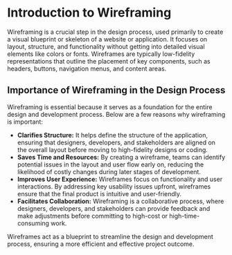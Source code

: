 # Introduction to Wireframing

Wireframing is a crucial step in the design process, used primarily to create a visual blueprint or skeleton of a website or application. It focuses on layout, structure, and functionality without getting into detailed visual elements like colors or fonts. Wireframes are typically low-fidelity representations that outline the placement of key components, such as headers, buttons, navigation menus, and content areas.

## Importance of Wireframing in the Design Process

Wireframing is essential because it serves as a foundation for the entire design and development process. Below are a few reasons why wireframing is important:

- **Clarifies Structure:** It helps define the structure of the application, ensuring that designers, developers, and stakeholders are aligned on the overall layout before moving to high-fidelity designs or coding.
- **Saves Time and Resources:** By creating a wireframe, teams can identify potential issues in the layout and user flow early on, reducing the likelihood of costly changes during later stages of development.
- **Improves User Experience:** Wireframes focus on functionality and user interactions. By addressing key usability issues upfront, wireframes ensure that the final product is intuitive and user-friendly.
- **Facilitates Collaboration:** Wireframing is a collaborative process, where designers, developers, and stakeholders can provide feedback and make adjustments before committing to high-cost or high-time-consuming work.

Wireframes act as a blueprint to streamline the design and development process, ensuring a more efficient and effective project outcome.